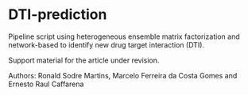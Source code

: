 # DTI-prediction
Pipeline script using heterogeneous ensemble matrix factorization and network-based to identify new drug target interaction (DTI).

Support material for the article under revision.

Authors: Ronald Sodre Martins, Marcelo Ferreira da Costa Gomes and Ernesto Raul Caffarena
